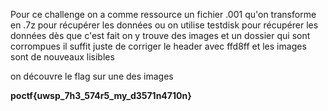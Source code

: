 Pour ce challenge on a comme ressource un fichier .001 qu'on transforme en .7z pour récupérer les données ou on utilise testdisk pour récupérer les données dès que c'est fait on y trouve des images et un dossier qui sont corrompues il suffit juste de corriger le header avec ffd8ff et les images sont de nouveaux lisibles

on découvre le flag sur une des images

**poctf{uwsp_7h3_574r5_my_d3571n4710n}**
